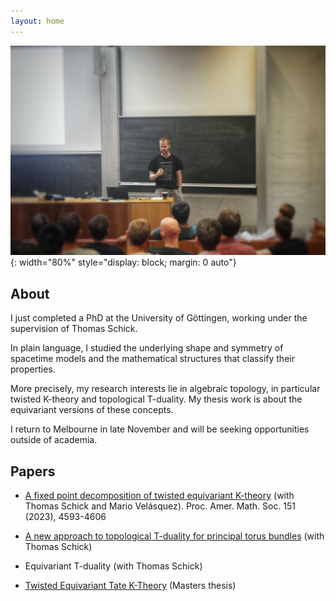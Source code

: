 ```yaml
---
layout: home
---
```


<!--
![profilepic](docs/assets/profile.png){: width="300" style="float: left; margin-right: 3em;"}
-->

![ytmpic](docs/assets/ytm2.jpg){: width="80%" style="display: block; margin: 0 auto"}


## About 

I just completed a PhD at the University of Göttingen, working under the supervision of Thomas Schick. 

In plain language, I studied the underlying shape and symmetry of spacetime models and the mathematical structures that classify their properties.

More precisely, my research interests lie in algebraic topology, in particular twisted K-theory and topological T-duality.
My thesis work is about the equivariant versions of these concepts.

I return to Melbourne in late November and will be seeking opportunities outside of academia.


## Papers

- [A fixed point decomposition of twisted equivariant K-theory](https://arxiv.org/abs/2202.05788) (with Thomas Schick and Mario Velásquez). Proc. Amer. Math. Soc. 151 (2023), 4593-4606

- [A new approach to topological T-duality for principal torus bundles](https://arxiv.org/abs/2104.05984) (with Thomas Schick)

- Equivariant T-duality (with Thomas Schick)

- [Twisted Equivariant Tate K-Theory](https://arxiv.org/abs/1912.02374) (Masters thesis)



